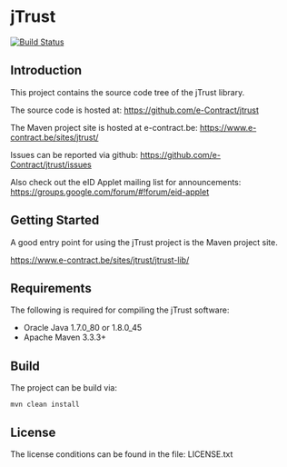 # jTrust

[![Build Status](https://travis-ci.org/dwagelaar/jtrust.svg?branch=master)](https://travis-ci.org/dwagelaar/jtrust)

## Introduction

This project contains the source code tree of the jTrust library.

The source code is hosted at: https://github.com/e-Contract/jtrust

The Maven project site is hosted at e-contract.be: https://www.e-contract.be/sites/jtrust/

Issues can be reported via github: https://github.com/e-Contract/jtrust/issues

Also check out the eID Applet mailing list for announcements: https://groups.google.com/forum/#!forum/eid-applet


## Getting Started

A good entry point for using the jTrust project is the Maven project site.

https://www.e-contract.be/sites/jtrust/jtrust-lib/


## Requirements

The following is required for compiling the jTrust software:
* Oracle Java 1.7.0_80 or 1.8.0_45
* Apache Maven 3.3.3+


## Build

The project can be build via:

```shell
mvn clean install
```


## License

The license conditions can be found in the file: LICENSE.txt
